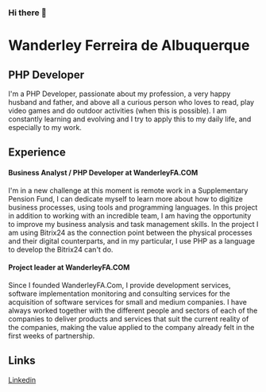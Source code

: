 ### Hi there 👋

<!--
**wanderleyfa/wanderleyfa** is a ✨ _special_ ✨ repository because its `README.md` (this file) appears on your GitHub profile.

Here are some ideas to get you started:

- 🔭 I’m currently working on ...
- 🌱 I’m currently learning ...
- 👯 I’m looking to collaborate on ...
- 🤔 I’m looking for help with ...
- 💬 Ask me about ...
- 📫 How to reach me: ...
- 😄 Pronouns: ...
- ⚡ Fun fact: ...
-->

# Wanderley Ferreira de Albuquerque
## PHP Developer

I'm a PHP Developer, passionate about my profession, a very happy husband and father, and above all a curious person who loves to read, play video games and do outdoor activities (when this is possible). I am constantly learning and evolving and I try to apply this to my daily life, and especially to my work. 

## Experience

#### Business Analyst / PHP Developer at WanderleyFA.COM

I'm in a new challenge at this moment is remote work in a Supplementary Pension Fund, I can dedicate myself to learn more about how to digitize business processes, using tools and programming languages.
In this project in addition to working with an incredible team, I am having the opportunity to improve my business analysis and task management skills.
In the project I am using Bitrix24 as the connection point between the physical processes and their digital counterparts, and in my particular, I use PHP as a language to develop the Bitrix24 can't do.

#### Project leader at WanderleyFA.COM

Since I founded WanderleyFA.Com, I provide development services, software implementation monitoring and consulting services for the acquisition of software services for small and medium companies. I have always worked together with the different people and sectors of each of the companies to deliver products and services that suit the current reality of the companies, making the value applied to the company already felt in the first weeks of partnership.

## Links
[Linkedin](https://www.linkedin.com/in/wanderleyfa/?locale=en_US)
